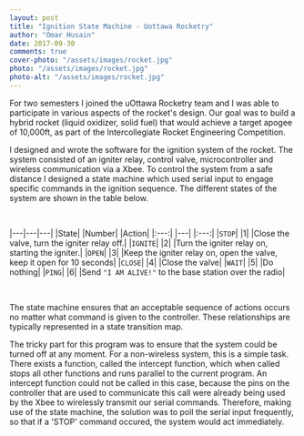 ```yaml
---
layout: post
title: "Ignition State Machine - Uottawa Rocketry"
author: "Omar Husain"
date: 2017-09-30
comments: true
cover-photo: "/assets/images/rocket.jpg"
photo: "/assets/images/rocket.jpg"
photo-alt: "/assets/images/rocket.jpg"
---
```


For two semesters I joined the uOttawa Rocketry team and I was able to participate in various aspects of the rocket's design. Our goal was to build a hybrid rocket (liquid oxidizer, solid fuel) that would achieve a target apogee of 10,000ft, as part of the Intercollegiate Rocket Engineering Competition.

I designed and wrote the software for the ignition system of the rocket. The system consisted of an igniter relay, control valve, microcontroller and wireless communication via a Xbee. To control the system from a safe distance I designed a state machine which used serial input to engage specific commands in the ignition sequence. The different states of the system are shown in the table below. 

<br>
<center></center>

|---|---|---|
|State| |Number| |Action|
|:---:| |---| |:---:|
|`STOP`| |1| |Close the valve, turn the igniter relay off.|
|`IGNITE`| |2| |Turn the igniter relay on, starting the igniter.|
|`OPEN`| |3| |Keep the igniter relay on, open the valve, keep it open for 10 seconds|
|`CLOSE`| |4| |Close the valve|
|`WAIT`| |5| |Do nothing|
|`PING`| |6| |Send ``"I AM ALIVE!"`` to the base station over the radio|


<br>

The state machine ensures that an acceptable sequence of actions occurs no matter what command is given to the controller. These relationships are typically represented in a state transition map.

<!-- Insert picture of state map -->

The tricky part for this program was to ensure that the system could be turned off at any moment. For a non-wireless system, this is a simple task. There exists a function, called the intercept function, which when called stops all other functions and runs parallel to the current program.  An intercept function could not be called in this case, because the pins on the controller that are used to communicate this call were already being used by the Xbee to wirelessly transmit our serial commands. Therefore, making use of the state machine, the solution was to poll the serial input frequently, so that if a 'STOP' command occured, the system would act immediately.



